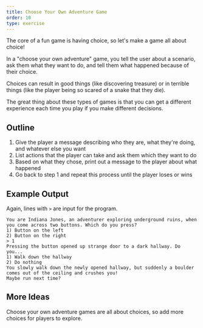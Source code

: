 ```yaml
---
title: Choose Your Own Adventure Game
order: 10
type: exercise
---
```


The core of a fun game is having choice, so let's make a game all about choice!

In a "choose your own adventure" game, you tell the user about a scenario, ask them what they want to do, and tell them what happened because of their choice.

Choices can result in good things (like discovering treasure) or in terrible things (like the player being so scared of a snake that they die).

The great thing about these types of games is that you can get a different experience each time you play if you make different decisions.

## Outline

1. Give the player a message describing who they are, what they're doing, and whatever else you want
2. List actions that the player can take and ask them which they want to do
3. Based on what they chose, print out a message to the player about what happened
4. Go back to step 1 and repeat this process until the player loses or wins

## Example Output

Again, lines with `>` are input for the program.

```rawtext
You are Indiana Jones, an adventurer exploring underground ruins, when you come across two buttons. Which do you press?
1) Button on the left
2) Button on the right
> 1
Pressing the button opened up strange door to a dark hallway. Do you...
1) Walk down the hallway
2) Do nothing
You slowly walk down the newly opened hallway, but suddenly a boulder comes out of the ceiling and crushes you!
Maybe run next time?
```

## More Ideas

Choose your own adventure games are all about choices, so add more choices for players to explore.
